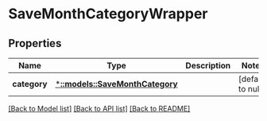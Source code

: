# SaveMonthCategoryWrapper

## Properties
Name | Type | Description | Notes
------------ | ------------- | ------------- | -------------
**category** | [***::models::SaveMonthCategory**](SaveMonthCategory.md) |  | [default to null]

[[Back to Model list]](../README.md#documentation-for-models) [[Back to API list]](../README.md#documentation-for-api-endpoints) [[Back to README]](../README.md)


